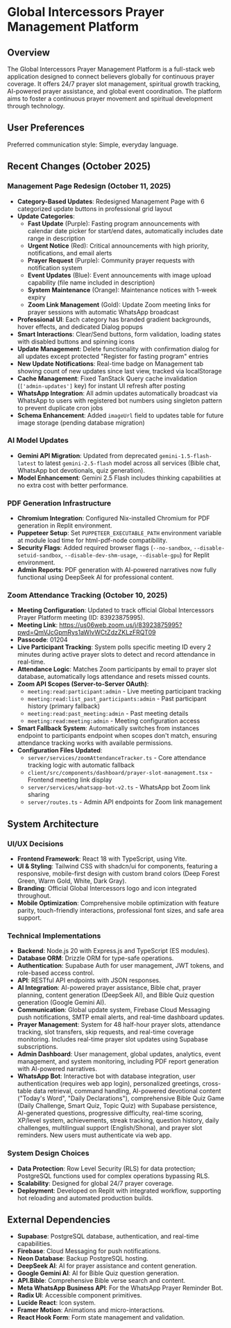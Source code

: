 # Global Intercessors Prayer Management Platform

## Overview
The Global Intercessors Prayer Management Platform is a full-stack web application designed to connect believers globally for continuous prayer coverage. It offers 24/7 prayer slot management, spiritual growth tracking, AI-powered prayer assistance, and global event coordination. The platform aims to foster a continuous prayer movement and spiritual development through technology.

## User Preferences
Preferred communication style: Simple, everyday language.

## Recent Changes (October 2025)

### Management Page Redesign (October 11, 2025)
- **Category-Based Updates**: Redesigned Management Page with 6 categorized update buttons in professional grid layout
- **Update Categories**:
  - **Fast Update** (Purple): Fasting program announcements with calendar date picker for start/end dates, automatically includes date range in description
  - **Urgent Notice** (Red): Critical announcements with high priority, notifications, and email alerts
  - **Prayer Request** (Purple): Community prayer requests with notification system
  - **Event Updates** (Blue): Event announcements with image upload capability (file name included in description)
  - **System Maintenance** (Orange): Maintenance notices with 1-week expiry
  - **Zoom Link Management** (Gold): Update Zoom meeting links for prayer sessions with automatic WhatsApp broadcast
- **Professional UI**: Each category has branded gradient backgrounds, hover effects, and dedicated Dialog popups
- **Smart Interactions**: Clear/Send buttons, form validation, loading states with disabled buttons and spinning icons
- **Update Management**: Delete functionality with confirmation dialog for all updates except protected "Register for fasting program" entries
- **New Update Notifications**: Real-time badge on Management tab showing count of new updates since last view, tracked via localStorage
- **Cache Management**: Fixed TanStack Query cache invalidation (`['admin-updates']` key) for instant UI refresh after posting
- **WhatsApp Integration**: All admin updates automatically broadcast via WhatsApp to users with registered bot numbers using singleton pattern to prevent duplicate cron jobs
- **Schema Enhancement**: Added `imageUrl` field to updates table for future image storage (pending database migration)

### AI Model Updates
- **Gemini API Migration**: Updated from deprecated `gemini-1.5-flash-latest` to latest `gemini-2.5-flash` model across all services (Bible chat, WhatsApp bot devotionals, quiz generation).
- **Model Enhancement**: Gemini 2.5 Flash includes thinking capabilities at no extra cost with better performance.

### PDF Generation Infrastructure  
- **Chromium Integration**: Configured Nix-installed Chromium for PDF generation in Replit environment.
- **Puppeteer Setup**: Set `PUPPETEER_EXECUTABLE_PATH` environment variable at module load time for html-pdf-node compatibility.
- **Security Flags**: Added required browser flags (`--no-sandbox`, `--disable-setuid-sandbox`, `--disable-dev-shm-usage`, `--disable-gpu`) for Replit environment.
- **Admin Reports**: PDF generation with AI-powered narratives now fully functional using DeepSeek AI for professional content.

### Zoom Attendance Tracking (October 10, 2025)
- **Meeting Configuration**: Updated to track official Global Intercessors Prayer Platform meeting (ID: 83923875995).
- **Meeting Link**: https://us06web.zoom.us/j/83923875995?pwd=QmVJcGpmRys1aWlvWCtZdzZKLzFRQT09
- **Passcode**: 01204
- **Live Participant Tracking**: System polls specific meeting ID every 2 minutes during active prayer slots to detect and record attendance in real-time.
- **Attendance Logic**: Matches Zoom participants by email to prayer slot database, automatically logs attendance and resets missed counts.
- **Zoom API Scopes (Server-to-Server OAuth)**: 
  - `meeting:read:participant:admin` - Live meeting participant tracking
  - `meeting:read:list_past_participants:admin` - Past participant history (primary fallback)
  - `meeting:read:past_meeting:admin` - Past meeting details
  - `meeting:read:meeting:admin` - Meeting configuration access
- **Smart Fallback System**: Automatically switches from instances endpoint to participants endpoint when scopes don't match, ensuring attendance tracking works with available permissions.
- **Configuration Files Updated**: 
  - `server/services/zoomAttendanceTracker.ts` - Core attendance tracking logic with automatic fallback
  - `client/src/components/dashboard/prayer-slot-management.tsx` - Frontend meeting link display
  - `server/services/whatsapp-bot-v2.ts` - WhatsApp bot Zoom link sharing
  - `server/routes.ts` - Admin API endpoints for Zoom link management

## System Architecture

### UI/UX Decisions
- **Frontend Framework**: React 18 with TypeScript, using Vite.
- **UI & Styling**: Tailwind CSS with shadcn/ui for components, featuring a responsive, mobile-first design with custom brand colors (Deep Forest Green, Warm Gold, White, Dark Gray).
- **Branding**: Official Global Intercessors logo and icon integrated throughout.
- **Mobile Optimization**: Comprehensive mobile optimization with feature parity, touch-friendly interactions, professional font sizes, and safe area support.

### Technical Implementations
- **Backend**: Node.js 20 with Express.js and TypeScript (ES modules).
- **Database ORM**: Drizzle ORM for type-safe operations.
- **Authentication**: Supabase Auth for user management, JWT tokens, and role-based access control.
- **API**: RESTful API endpoints with JSON responses.
- **AI Integration**: AI-powered prayer assistance, Bible chat, prayer planning, content generation (DeepSeek AI), and Bible Quiz question generation (Google Gemini AI).
- **Communication**: Global update system, Firebase Cloud Messaging push notifications, SMTP email alerts, and real-time dashboard updates.
- **Prayer Management**: System for 48 half-hour prayer slots, attendance tracking, slot transfers, skip requests, and real-time coverage monitoring. Includes real-time prayer slot updates using Supabase subscriptions.
- **Admin Dashboard**: User management, global updates, analytics, event management, and system monitoring, including PDF report generation with AI-powered narratives.
- **WhatsApp Bot**: Interactive bot with database integration, user authentication (requires web app login), personalized greetings, cross-table data retrieval, command handling, AI-powered devotional content ("Today's Word", "Daily Declarations"), comprehensive Bible Quiz Game (Daily Challenge, Smart Quiz, Topic Quiz) with Supabase persistence, AI-generated questions, progressive difficulty, real-time scoring, XP/level system, achievements, streak tracking, question history, daily challenges, multilingual support (English/Shona), and prayer slot reminders. New users must authenticate via web app.

### System Design Choices
- **Data Protection**: Row Level Security (RLS) for data protection; PostgreSQL functions used for complex operations bypassing RLS.
- **Scalability**: Designed for global 24/7 prayer coverage.
- **Deployment**: Developed on Replit with integrated workflow, supporting hot reloading and automated production builds.

## External Dependencies

- **Supabase**: PostgreSQL database, authentication, and real-time capabilities.
- **Firebase**: Cloud Messaging for push notifications.
- **Neon Database**: Backup PostgreSQL hosting.
- **DeepSeek AI**: AI for prayer assistance and content generation.
- **Google Gemini AI**: AI for Bible Quiz question generation.
- **API.Bible**: Comprehensive Bible verse search and content.
- **Meta WhatsApp Business API**: For the WhatsApp Prayer Reminder Bot.
- **Radix UI**: Accessible component primitives.
- **Lucide React**: Icon system.
- **Framer Motion**: Animations and micro-interactions.
- **React Hook Form**: Form state management and validation.